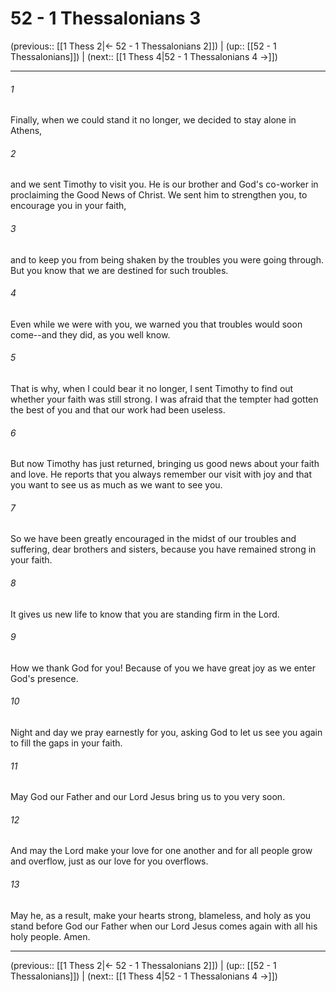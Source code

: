 # 52 - 1 Thessalonians 3

(previous:: [[1 Thess 2|← 52 - 1 Thessalonians 2]]) | (up:: [[52 - 1 Thessalonians]]) | (next:: [[1 Thess 4|52 - 1 Thessalonians 4 →]])

***


###### 1 
Finally, when we could stand it no longer, we decided to stay alone in Athens, 

###### 2 
and we sent Timothy to visit you. He is our brother and God's co-worker in proclaiming the Good News of Christ. We sent him to strengthen you, to encourage you in your faith, 

###### 3 
and to keep you from being shaken by the troubles you were going through. But you know that we are destined for such troubles. 

###### 4 
Even while we were with you, we warned you that troubles would soon come--and they did, as you well know. 

###### 5 
That is why, when I could bear it no longer, I sent Timothy to find out whether your faith was still strong. I was afraid that the tempter had gotten the best of you and that our work had been useless. 

###### 6 
But now Timothy has just returned, bringing us good news about your faith and love. He reports that you always remember our visit with joy and that you want to see us as much as we want to see you. 

###### 7 
So we have been greatly encouraged in the midst of our troubles and suffering, dear brothers and sisters, because you have remained strong in your faith. 

###### 8 
It gives us new life to know that you are standing firm in the Lord. 

###### 9 
How we thank God for you! Because of you we have great joy as we enter God's presence. 

###### 10 
Night and day we pray earnestly for you, asking God to let us see you again to fill the gaps in your faith. 

###### 11 
May God our Father and our Lord Jesus bring us to you very soon. 

###### 12 
And may the Lord make your love for one another and for all people grow and overflow, just as our love for you overflows. 

###### 13 
May he, as a result, make your hearts strong, blameless, and holy as you stand before God our Father when our Lord Jesus comes again with all his holy people. Amen.

***

(previous:: [[1 Thess 2|← 52 - 1 Thessalonians 2]]) | (up:: [[52 - 1 Thessalonians]]) | (next:: [[1 Thess 4|52 - 1 Thessalonians 4 →]])
